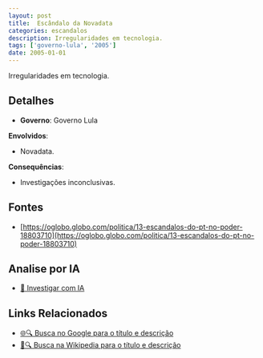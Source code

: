 ```yaml
---
layout: post
title:  Escândalo da Novadata
categories: escandalos
description: Irregularidades em tecnologia.
tags: ['governo-lula', '2005']
date: 2005-01-01
---
```


Irregularidades em tecnologia.

## Detalhes
- **Governo**: Governo Lula

**Envolvidos**:
- Novadata.


**Consequências**:
- Investigações inconclusivas.


## Fontes
- [https://oglobo.globo.com/politica/13-escandalos-do-pt-no-poder-18803710](https://oglobo.globo.com/politica/13-escandalos-do-pt-no-poder-18803710)


## Analise por IA
- [🤖 Investigar com IA](https://www.perplexity.ai/search?q=Esc%C3%A2ndalo%20da%20Novadata%20Irregularidades%20em%20tecnologia.%20Governo%20Lula)

## Links Relacionados
- [🌐🔍 Busca no Google para o título e descrição](https://www.google.com/search?q=Esc%C3%A2ndalo%20da%20Novadata%20Irregularidades%20em%20tecnologia.%20Governo%20Lula)
- [📖🔍 Busca na Wikipedia para o título e descrição](https://pt.wikipedia.org/w/index.php?search=Esc%C3%A2ndalo%20da%20Novadata%20Irregularidades%20em%20tecnologia.%20Governo%20Lula)

